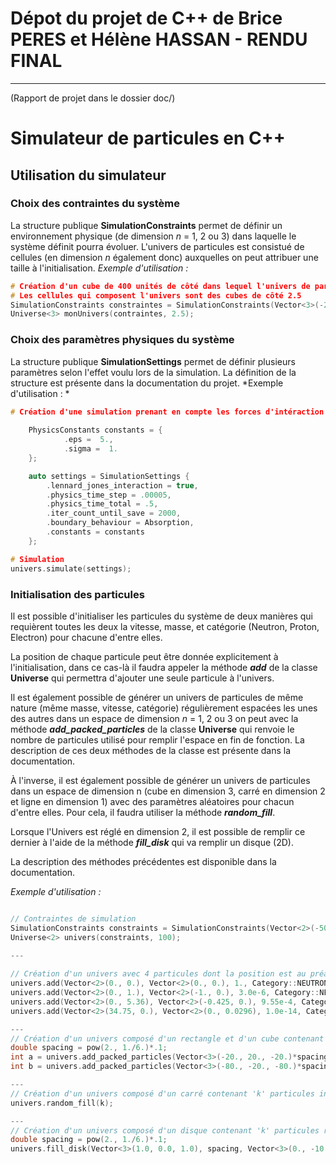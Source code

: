 # Dépot du projet de C++ de Brice PERES et Hélène HASSAN - RENDU FINAL
---
(Rapport de projet dans le dossier doc/)

# Simulateur de particules en C++


## Utilisation du simulateur

### Choix des contraintes du système

La structure publique **SimulationConstraints** permet de définir un environnement physique (de dimension *n* = 1, 2 ou 3) dans laquelle le système définit pourra évoluer. L'univers de particules est consistué de cellules (en dimension *n* également donc) auxquelles on peut attribuer une taille à l'initialisation.
*Exemple d'utilisation :*

```cpp
# Création d'un cube de 400 unités de côté dans lequel l'univers de particules évoluera
# Les cellules qui composent l'univers sont des cubes de côté 2.5
SimulationConstraints constraintes = SimulationConstraints(Vector<3>(-200.), Vector<3>(200.));
Universe<3> monUnivers(contraintes, 2.5);
```


### Choix des paramètres physiques du système

La structure publique **SimulationSettings** permet de définir plusieurs paramètres selon l'effet voulu lors de la simulation. La définition de la structure est présente dans la documentation du projet.
*Exemple d'utilisation : *

```cpp
# Création d'une simulation prenant en compte les forces d'intéraction de Lennard-Joes avec les parametres eps = 5. et sigma = 1., avec un pas de simulation de 0.00005 secondes et un temps total de simulation de 19.5 secondes. La simulation est sauvegardée toutes les 2000 itérations.
    
    PhysicsConstants constants = {
            .eps =  5.,
            .sigma =  1.
    };

    auto settings = SimulationSettings {
        .lennard_jones_interaction = true,
        .physics_time_step = .00005,
        .physics_time_total = .5,
        .iter_count_until_save = 2000,
        .boundary_behaviour = Absorption,
        .constants = constants
    };

# Simulation
univers.simulate(settings);
```

### Initialisation des particules

Il est possible d'initialiser les particules du système de deux manières qui requièrent toutes les deux la vitesse, masse, et catégorie (Neutron, Proton, Electron) pour chacune d'entre elles.

La position de chaque particule peut être donnée explicitement à l'initialisation, dans ce cas-là il faudra appeler la méthode  ***add*** de la classe **Universe** qui permettra d'ajouter une seule particule à l'univers. 

Il est également possible de générer un univers de particules de même nature (même masse, vitesse, catégorie) régulièrement espacées les unes des autres dans un espace de dimension *n* = 1, 2 ou 3 on peut avec la méthode ***add_packed_particles*** de la classe **Universe** qui renvoie le nombre de particules utilisé pour remplir l'espace en fin de fonction. La description de ces deux méthodes de la classe est présente dans la documentation.

À l'inverse, il est également possible de générer un univers de particules dans un espace de dimension n (cube en dimension 3, carré en dimension 2 et ligne en dimension 1) avec des paramètres aléatoires pour chacun d'entre elles.
Pour cela, il faudra utiliser la méthode **_random_fill_**.

Lorsque l'Univers est réglé en dimension 2, il est possible de remplir ce dernier à l'aide de la méthode **_fill_disk_** qui va remplir un disque (2D).

La description des méthodes précédentes est disponible dans la documentation.

*Exemple d'utilisation :*

```cpp

// Contraintes de simulation  
SimulationConstraints constraints = SimulationConstraints(Vector<2>(-50.), Vector<2>(50.));  
Universe<2> univers(constraints, 100);

---
  
// Création d'un univers avec 4 particules dont la position est au préalable définie 
univers.add(Vector<2>(0., 0.), Vector<2>(0., 0.), 1., Category::NEUTRON);  
univers.add(Vector<2>(0., 1.), Vector<2>(-1., 0.), 3.0e-6, Category::NEUTRON);  
univers.add(Vector<2>(0., 5.36), Vector<2>(-0.425, 0.), 9.55e-4, Category::NEUTRON);  
univers.add(Vector<2>(34.75, 0.), Vector<2>(0., 0.0296), 1.0e-14, Category::NEUTRON);

---
// Création d'un univers composé d'un rectangle et d'un cube contenant des particules régulièrements espacées de la quantité "spacing". 
double spacing = pow(2., 1./6.)*.1;
int a = univers.add_packed_particles(Vector<3>(-20., 20., -20.)*spacing+Vector<3>(0., 5., 0.), Vector<3>(20., 60., 20.)*spacing+Vector<3>(0., 5., 0.), Vector<3>(0., -10., 0.), 1., NEUTRON, Vector<3>(4, 4, 4));  
int b = univers.add_packed_particles(Vector<3>(-80., -20., -80.)*spacing, Vector<3>(80., 20., 80.)*spacing, Vector<3>(0.), 1., NEUTRON, Vector<3>(16, 4, 16));

---
// Création d'un univers composé d'un carré contenant 'k' particules initialisée aléatoirement (position, vitesse, masse et catégorie)
univers.random_fill(k);

---
// Création d'un univers composé d'un disque contenant 'k' particules régulièrement espacées dans un cercle de centre (1.0, 0.0, 1.0) avec une masse de 1.0, une vitesse de Vector<3>(0., -10., 0.) et de type NEUTRON
double spacing = pow(2., 1./6.)*.1;
univers.fill_disk(Vector<3>(1.0, 0.0, 1.0), spacing, Vector<3>(0., -10., 0.), 1., NEUTRON, k)

```


